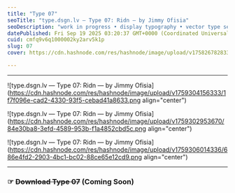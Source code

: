 ```yaml
---
title: "Type 07"
seoTitle: "type.dsgn.lv — Type 07: Ridn — by Jimmy Ofisia"
seoDescription: "work in progress • display typography • vector type set • freely downloadable materials • creative commons licensed • by Jimmy Ofisia"
datePublished: Fri Sep 19 2025 03:20:37 GMT+0000 (Coordinated Universal Time)
cuid: cmfq9v6q1000002ky2arv5k1p
slug: 07
cover: https://cdn.hashnode.com/res/hashnode/image/upload/v1758267828333/5d99bdad-e715-4777-8cd2-1b24d56de88e.png

---
```


---

![type.dsgn.lv — Type 07: Ridn — by Jimmy Ofisia](https://cdn.hashnode.com/res/hashnode/image/upload/v1759304156333/1f7f096e-cad2-4330-93f5-cebad41a8633.png align="center")

![type.dsgn.lv — Type 07: Ridn — by Jimmy Ofisia](https://cdn.hashnode.com/res/hashnode/image/upload/v1759302953670/84e30ba8-3efd-4589-953b-f1a4852cbd5c.png align="center")

![type.dsgn.lv — Type 07: Ridn — by Jimmy Ofisia](https://cdn.hashnode.com/res/hashnode/image/upload/v1759306014336/686e4fd2-2903-4bc1-bc02-88ce65e12cd9.png align="center")

---

### **☞** **<s>Download Type 07</s> (Coming Soon)**